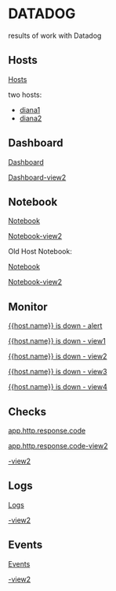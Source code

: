 # DATADOG
results of work with Datadog

## Hosts
[Hosts](https://drive.google.com/file/d/1gfw0f-VcHf9QFqNoWu9kyt7AjacEGjxQ/view?usp=sharing)

two hosts:
 - [diana1]()
 - [diana2]()

## Dashboard
[Dashboard](https://drive.google.com/file/d/1gfw0f-VcHf9QFqNoWu9kyt7AjacEGjxQ/view?usp=sharing)

[Dashboard-view2](https://drive.google.com/file/d/1Rg7eplG1e64RRfQVBCYpKwWIigytcgL0/view?usp=sharing)

## Notebook
[Notebook](https://drive.google.com/file/d/1qCtwHrPmsUXxJlq6RzBwjTvXzJEvsySx/view?usp=sharing)

[Notebook-view2](https://drive.google.com/file/d/1KGUJ6KYlqhWR-zOo8enl89wMT5krLtee/view?usp=sharing)


Old Host Notebook:

[Notebook](https://drive.google.com/file/d/1ztaozKZo6WsxgNo_zmnrIiH4DRz4Y2S_/view?usp=sharing)

[Notebook-view2](https://drive.google.com/file/d/1ztaozKZo6WsxgNo_zmnrIiH4DRz4Y2S_/view?usp=sharing)

## Monitor

[{{host.name}} is down - alert](https://drive.google.com/file/d/1KusjGzISZS2oWhVI-4gHkXq-EtYKNdZq/view?usp=sharing)

[{{host.name}} is down - view1](https://drive.google.com/file/d/1SjVd7UtPRef5hSYSYM9dewiae5q-ddgo/view?usp=sharing)

[{{host.name}} is down - view2](https://drive.google.com/file/d/1TtFxZVdsJhxN0MEstGc-oXp9n9J_hNl-/view?usp=sharing)

[{{host.name}} is down - view3](https://drive.google.com/file/d/1wBzoE7Gc2zPrr8K6hKdA3WPUOjH5t5z7/view?usp=sharing)

[{{host.name}} is down - view4](https://drive.google.com/file/d/1l2ARvcRzERQp5dJef3LlTIa1dE-3dIiO/view?usp=sharing)

## Checks
[app.http.response.code](https://drive.google.com/file/d/1p-sVYUdi2ui-rXDgeSdJovNr1x1xr8nE/view?usp=sharing)

[app.http.response.code-view2](https://drive.google.com/file/d/1py3oyp7KlFWdh13fyNDcic3XOgNeIdSB/view?usp=sharing)

[-view2]()

## Logs
[Logs](https://drive.google.com/file/d/1gfw0f-VcHf9QFqNoWu9kyt7AjacEGjxQ/view?usp=sharing)

[-view2]()

## Events
[Events](https://drive.google.com/file/d/1gfw0f-VcHf9QFqNoWu9kyt7AjacEGjxQ/view?usp=sharing)

[-view2]()
